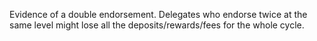 Evidence of a double endorsement.
Delegates who endorse twice at the same level might lose all the deposits/rewards/fees for the whole cycle.
